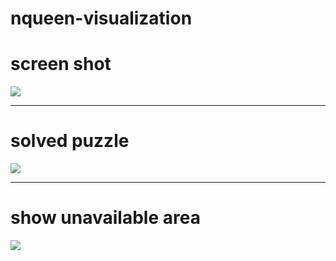 # nqueen-visualization
<h1> screen shot </h1>
<img src='https://github.com/lnbyk/nqueen-visualization/blob/main/src/screenshot4.png'/>
<hr/>
<h1> solved puzzle </h1>
<img src='https://github.com/lnbyk/nqueen-visualization/blob/main/src/screenshot3.png'/>
<hr/>
<h1> show unavailable area </h1>
<img src='https://github.com/lnbyk/nqueen-visualization/blob/main/src/screenshot2.png'/>
